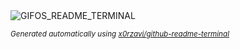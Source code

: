 
<div align="justify">
<picture>
    <source media="(prefers-color-scheme: dark)" srcset="https://i.ibb.co/QjYPFVrj/output-gif.gif">
    <source media="(prefers-color-scheme: light)" srcset="https://i.ibb.co/QjYPFVrj/output-gif.gif">
    <img alt="GIFOS_README_TERMINAL" src="https://i.ibb.co/QjYPFVrj/output-gif.gif">
</picture>

<sub><i>Generated automatically using [x0rzavi/github-readme-terminal](https://github.com/x0rzavi/github-readme-terminal)</i></sub>

</div>
    